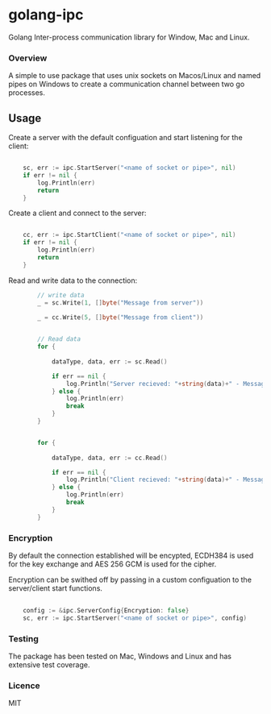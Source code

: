 # golang-ipc
 Golang Inter-process communication library for Window, Mac and Linux.


 ### Overview
 
 A simple to use package that uses unix sockets on Macos/Linux and named pipes on Windows to create a communication channel between two go processes.


## Usage

Create a server with the default configuation and start listening for the client:

```go

	sc, err := ipc.StartServer("<name of socket or pipe>", nil)
	if err != nil {
		log.Println(err)
		return
	}

```

Create a client and connect to the server:

```go

	cc, err := ipc.StartClient("<name of socket or pipe>", nil)
	if err != nil {
		log.Println(err)
		return
	}

```
Read and write data to the connection:

```go
        // write data
        _ = sc.Write(1, []byte("Message from server"))
        
        _ = cc.Write(5, []byte("Message from client"))


        // Read data
        for {
            
            dataType, data, err := sc.Read()

            if err == nil {
                log.Println("Server recieved: "+string(data)+" - Message type: ", dataType)
            } else {
                log.Println(err)
                break
            }
	    }


        for {
            
            dataType, data, err := cc.Read()

            if err == nil {
                log.Println("Client recieved: "+string(data)+" - Message type: ", dataType)     
            } else {
                log.Println(err)
                break
            }
	    }

```

 ### Encryption

 By default the connection established will be encypted, ECDH384 is used for the key exchange and AES 256 GCM is used for the cipher.

 Encryption can be swithed off by passing in a custom configuation to the server/client start functions.

```go
    
    config := &ipc.ServerConfig{Encryption: false}
	sc, err := ipc.StartServer("<name of socket or pipe>", config)

```

 ### Testing

 The package has been tested on Mac, Windows and Linux and has extensive test coverage.

### Licence

MIT
